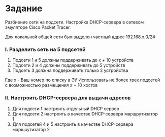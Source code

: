 # Задание
Разбиение сети на подсети. Настройка DHCP-сервера в сетевом эмуляторе Cisco Packet Tracer.

Для локальной общей сети был выделен частный адрес 192.168.x.0/24

### I. Разделить сеть на 5 подсетей
1) Подсети 1 и 5 должны поддерживать до x + 10 устройств
2) Подсети 2 и 4 должны поддерживать до 5 устройств
3) Подсеть 3 должна поддерживать только 2 устройства

Где x - Ваш номер по списку в ЭУ
Использовать не более трех подсетей с возможностью размещения x + 10 хостов

### II.  Настроить DHCP-сервера для выдачи адресов
1) Для подсети 1 настроить отдельный DHCP сервер
2) Для подсети 2 настроить в качестве DHCP-сервера 
маршрутизатор 1
3) Для подсетей 4 и 5 настроить в качестве DHCP-сервера 	маршрутизатор 2
